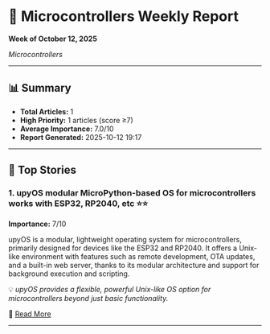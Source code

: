 # 📰 Microcontrollers Weekly Report
**Week of October 12, 2025**

*Microcontrollers*

---

## 📊 Summary
- **Total Articles:** 1
- **High Priority:** 1 articles (score ≥7)
- **Average Importance:** 7.0/10
- **Report Generated:** 2025-10-12 19:17

---

## 🌟 Top Stories

### 1. upyOS modular MicroPython-based OS for microcontrollers works with ESP32, RP2040, etc ⭐⭐

**Importance:** 7/10

upyOS is a modular, lightweight operating system for microcontrollers, primarily designed for devices like the ESP32 and RP2040. It offers a Unix-like environment with features such as remote development, OTA updates, and a built-in web server, thanks to its modular architecture and support for background execution and scripting.

💡 *upyOS provides a flexible, powerful Unix-like OS option for microcontrollers beyond just basic functionality.*

🔗 [Read More](https://www.cnx-software.com/2025/10/09/upyos-modular-micropython-based-os-for-microcontrollers-esp32-rp2040/)

---

